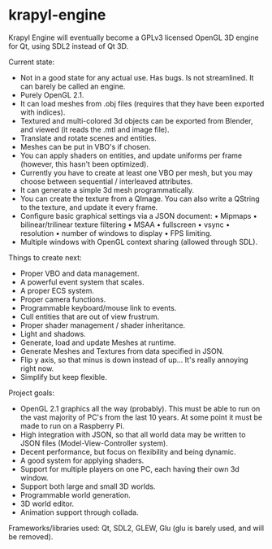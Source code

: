 # krapyl-engine
Krapyl Engine will eventually become a GPLv3 licensed OpenGL 3D engine for Qt, using SDL2 instead of Qt 3D.

Current state:
- Not in a good state for any actual use. Has bugs. Is not streamlined. It can barely be called an engine.
- Purely OpenGL 2.1.
- It can load meshes from .obj files (requires that they have been exported with indices).
- Textured and multi-colored 3d objects can be exported from Blender, and viewed (it reads the .mtl and image file).
- Translate and rotate scenes and entities.
- Meshes can be put in VBO's if chosen.
- You can apply shaders on entities, and update uniforms per frame (however, this hasn't been optimized).
- Currently you have to create at least one VBO per mesh, but you may choose between sequential / interleaved attributes.
- It can generate a simple 3d mesh programmatically.
- You can create the texture from a QImage. You can also write a QString to the texture, and update it every frame.
- Configure basic graphical settings via a JSON document:
• Mipmaps • bilinear/trilinear texture filtering • MSAA • fullscreen • vsync • resolution • number of windows to display • FPS limiting.
- Multiple windows with OpenGL context sharing (allowed through SDL).

Things to create next:
- Proper VBO and data management.
- A powerful event system that scales.
- A proper ECS system.
- Proper camera functions.
- Programmable keyboard/mouse link to events.
- Cull entities that are out of view frustrum.
- Proper shader management / shader inheritance.
- Light and shadows.
- Generate, load and update Meshes at runtime. 
- Generate Meshes and Textures from data specified in JSON.
- Flip y axis, so that minus is down instead of up... It's really annoying right now.
- Simplify but keep flexible.

Project goals:
- OpenGL 2.1 graphics all the way (probably). This must be able to run on the vast majority of PC's from the last 10 years. At some point it must be made to run on a Raspberry Pi.
- High integration with JSON, so that all world data may be written to JSON files (Model-View-Controller system).
- Decent performance, but focus on flexibility and being dynamic.
- A good system for applying shaders.
- Support for multiple players on one PC, each having their own 3d window.
- Support both large and small 3D worlds.
- Programmable world generation.
- 3D world editor.
- Animation support through collada.

Frameworks/libraries used: Qt, SDL2, GLEW, Glu (glu is barely used, and will be removed).
